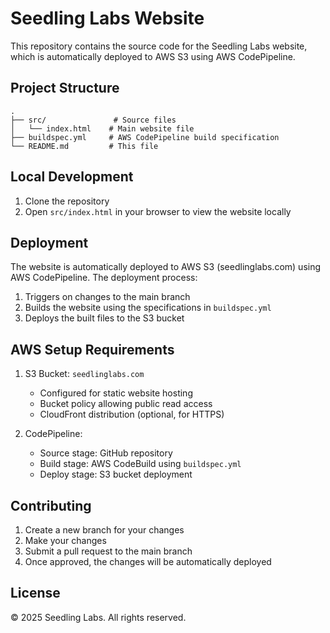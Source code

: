 # Seedling Labs Website

This repository contains the source code for the Seedling Labs website, which is automatically deployed to AWS S3 using AWS CodePipeline.

## Project Structure

```
.
├── src/               # Source files
│   └── index.html    # Main website file
├── buildspec.yml     # AWS CodePipeline build specification
└── README.md         # This file
```

## Local Development

1. Clone the repository
2. Open `src/index.html` in your browser to view the website locally

## Deployment

The website is automatically deployed to AWS S3 (seedlinglabs.com) using AWS CodePipeline. The deployment process:

1. Triggers on changes to the main branch
2. Builds the website using the specifications in `buildspec.yml`
3. Deploys the built files to the S3 bucket

## AWS Setup Requirements

1. S3 Bucket: `seedlinglabs.com`
   - Configured for static website hosting
   - Bucket policy allowing public read access
   - CloudFront distribution (optional, for HTTPS)

2. CodePipeline:
   - Source stage: GitHub repository
   - Build stage: AWS CodeBuild using `buildspec.yml`
   - Deploy stage: S3 bucket deployment

## Contributing

1. Create a new branch for your changes
2. Make your changes
3. Submit a pull request to the main branch
4. Once approved, the changes will be automatically deployed

## License

© 2025 Seedling Labs. All rights reserved.
